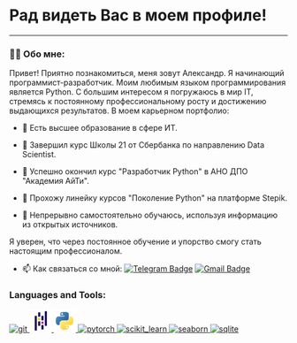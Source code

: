 # Рад видеть Вас в моем профиле!

---

### :man_technologist: Обо мне:

Привет! Приятно познакомиться, меня зовут Александр. Я начинающий программист-разработчик. Моим  любимым языком программирования является Python.
С большим интересом я погружаюсь в мир IT, стремясь к постоянному профессиональному росту и достижению выдающихся результатов. В моем карьерном портфолио:

- :seedling: Есть высшее образование в сфере ИТ.

- :seedling: Завершил курс Школы 21 от Сбербанка по направлению Data Scientist.

- :seedling: Успешно окончил курс "Разработчик Python" в АНО ДПО "Академия АйТи".

- :seedling: Прохожу линейку курсов "Поколение Python" на платформе Stepik.

- :seedling: Непрерывно самостоятельно обучаюсь, используя информацию из открытых источников.

Я уверен, что через постоянное обучение и упорство  смогу стать настоящим профессионалом. 

- :mailbox: Как связаться со мной: [![Telegram Badge](https://img.shields.io/badge/-LordSolarMaharis-blue?style=flat&logo=Telegram&logoColor=white)](https://t.me/LordSolarMaharis) [![Gmail Badge](https://img.shields.io/badge/-Gmail-red?style=flat&logo=Gmail&logoColor=white)](mailto:11lordsolarmaharis85025@gmail.com)



<h3 align="left">Languages and Tools:</h3>
<p align="left"> <a href="https://git-scm.com/" target="_blank" rel="noreferrer"> <img src="https://www.vectorlogo.zone/logos/git-scm/git-scm-icon.svg" alt="git" width="40" height="40"/> </a> <a href="https://pandas.pydata.org/" target="_blank" rel="noreferrer"> <img src="https://raw.githubusercontent.com/devicons/devicon/2ae2a900d2f041da66e950e4d48052658d850630/icons/pandas/pandas-original.svg" alt="pandas" width="40" height="40"/> </a> <a href="https://www.python.org" target="_blank" rel="noreferrer"> <img src="https://raw.githubusercontent.com/devicons/devicon/master/icons/python/python-original.svg" alt="python" width="40" height="40"/> </a> <a href="https://pytorch.org/" target="_blank" rel="noreferrer"> <img src="https://www.vectorlogo.zone/logos/pytorch/pytorch-icon.svg" alt="pytorch" width="40" height="40"/> </a> <a href="https://scikit-learn.org/" target="_blank" rel="noreferrer"> <img src="https://upload.wikimedia.org/wikipedia/commons/0/05/Scikit_learn_logo_small.svg" alt="scikit_learn" width="40" height="40"/> </a> <a href="https://seaborn.pydata.org/" target="_blank" rel="noreferrer"> <img src="https://seaborn.pydata.org/_images/logo-mark-lightbg.svg" alt="seaborn" width="40" height="40"/> </a> <a href="https://www.sqlite.org/" target="_blank" rel="noreferrer"> <img src="https://www.vectorlogo.zone/logos/sqlite/sqlite-icon.svg" alt="sqlite" width="40" height="40"/> </a> </p>
